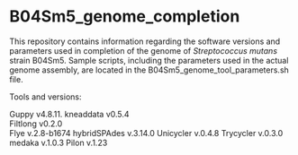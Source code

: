 # B04Sm5_genome_completion

This repository contains information regarding the software versions and parameters used in completion of the genome of *Streptococcus mutans* strain B04Sm5. Sample scripts, including the parameters used in the actual genome assembly, are located in the B04Sm5_genome_tool_parameters.sh file.

Tools and versions:

Guppy v4.8.11. 
kneaddata v0.5.4  
Filtlong v0.2.0  
Flye v.2.8-b1674
hybridSPAdes v.3.14.0
Unicycler v.0.4.8
Trycycler v.0.3.0
medaka v.1.0.3
Pilon v.1.23
